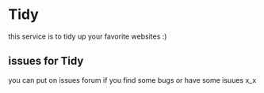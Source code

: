# Tidy
this service is to tidy up your favorite websites :)

## issues for Tidy
you can put on issues forum if you find some bugs or have some isuues x_x
